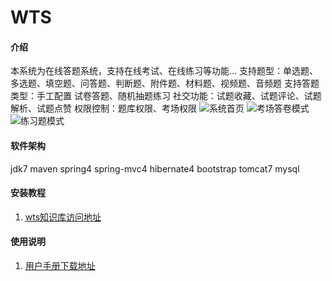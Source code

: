 # WTS

#### 介绍
本系统为在线答题系统，支持在线考试、在线练习等功能... 
支持题型：单选题、多选题、填空题、问答题、判断题、附件题、材料题、视频题、音频题
支持答题类型：手工配置 试卷答题、随机抽题练习
社交功能：试题收藏、试题评论、试题解析、试题点赞
权限控制：题库权限、考场权限
![系统首页](https://images.gitee.com/uploads/images/2020/0216/113146_ff9fb0d9_24089.jpeg "系统首页.jpg")
![考场答卷模式](https://images.gitee.com/uploads/images/2020/0216/113334_fb9136e3_24089.png "考场答卷模式.png")
![练习题模式](https://images.gitee.com/uploads/images/2020/0216/113352_ad18a676_24089.png "练习题模式.png")
#### 软件架构
jdk7
maven
spring4
spring-mvc4
hibernate4
bootstrap
tomcat7
mysql
#### 安装教程

1.  [wts知识库访问地址](http://www.wcpdoc.com/webspecial/home/Pub2c909b2b6739306301678806130d48fe.html)

#### 使用说明

1.  [用户手册下载地址](http://www.wcpdoc.com/webspecial/home/Pub2c909b2b6739306301678806130d48fe.html)
